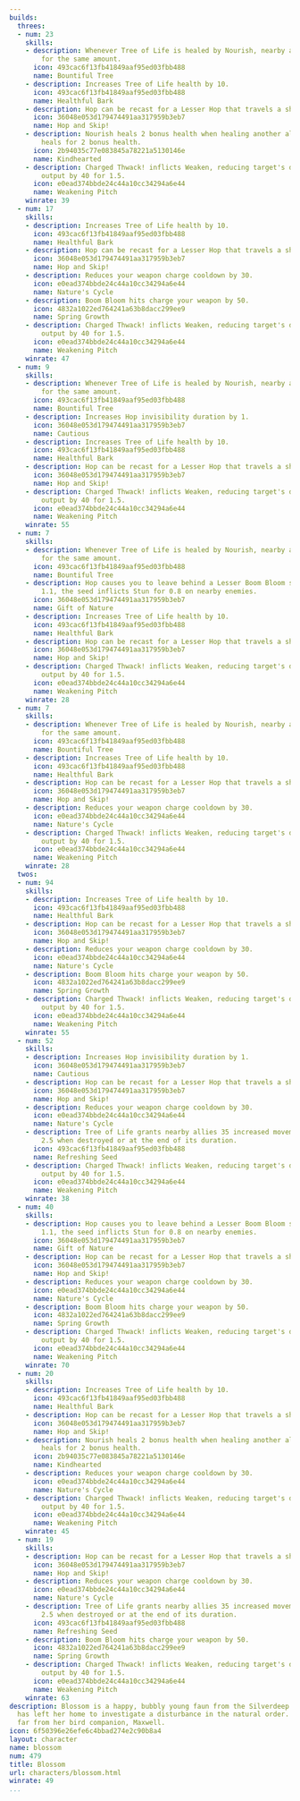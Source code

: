 ```yaml
---
builds:
  threes:
  - num: 23
    skills:
    - description: Whenever Tree of Life is healed by Nourish, nearby allies are healed
        for the same amount.
      icon: 493cac6f13fb41849aaf95ed03fbb488
      name: Bountiful Tree
    - description: Increases Tree of Life health by 10.
      icon: 493cac6f13fb41849aaf95ed03fbb488
      name: Healthful Bark
    - description: Hop can be recast for a Lesser Hop that travels a shorter distance.
      icon: 36048e053d179474491aa317959b3eb7
      name: Hop and Skip!
    - description: Nourish heals 2 bonus health when healing another ally. Butterflies
        heals for 2 bonus health.
      icon: 2b94035c77e083845a78221a5130146e
      name: Kindhearted
    - description: Charged Thwack! inflicts Weaken, reducing target's damage and healing
        output by 40 for 1.5.
      icon: e0ead374bbde24c44a10cc34294a6e44
      name: Weakening Pitch
    winrate: 39
  - num: 17
    skills:
    - description: Increases Tree of Life health by 10.
      icon: 493cac6f13fb41849aaf95ed03fbb488
      name: Healthful Bark
    - description: Hop can be recast for a Lesser Hop that travels a shorter distance.
      icon: 36048e053d179474491aa317959b3eb7
      name: Hop and Skip!
    - description: Reduces your weapon charge cooldown by 30.
      icon: e0ead374bbde24c44a10cc34294a6e44
      name: Nature's Cycle
    - description: Boom Bloom hits charge your weapon by 50.
      icon: 4832a1022ed764241a63b8dacc299ee9
      name: Spring Growth
    - description: Charged Thwack! inflicts Weaken, reducing target's damage and healing
        output by 40 for 1.5.
      icon: e0ead374bbde24c44a10cc34294a6e44
      name: Weakening Pitch
    winrate: 47
  - num: 9
    skills:
    - description: Whenever Tree of Life is healed by Nourish, nearby allies are healed
        for the same amount.
      icon: 493cac6f13fb41849aaf95ed03fbb488
      name: Bountiful Tree
    - description: Increases Hop invisibility duration by 1.
      icon: 36048e053d179474491aa317959b3eb7
      name: Cautious
    - description: Increases Tree of Life health by 10.
      icon: 493cac6f13fb41849aaf95ed03fbb488
      name: Healthful Bark
    - description: Hop can be recast for a Lesser Hop that travels a shorter distance.
      icon: 36048e053d179474491aa317959b3eb7
      name: Hop and Skip!
    - description: Charged Thwack! inflicts Weaken, reducing target's damage and healing
        output by 40 for 1.5.
      icon: e0ead374bbde24c44a10cc34294a6e44
      name: Weakening Pitch
    winrate: 55
  - num: 7
    skills:
    - description: Whenever Tree of Life is healed by Nourish, nearby allies are healed
        for the same amount.
      icon: 493cac6f13fb41849aaf95ed03fbb488
      name: Bountiful Tree
    - description: Hop causes you to leave behind a Lesser Boom Bloom seed. After
        1.1, the seed inflicts Stun for 0.8 on nearby enemies.
      icon: 36048e053d179474491aa317959b3eb7
      name: Gift of Nature
    - description: Increases Tree of Life health by 10.
      icon: 493cac6f13fb41849aaf95ed03fbb488
      name: Healthful Bark
    - description: Hop can be recast for a Lesser Hop that travels a shorter distance.
      icon: 36048e053d179474491aa317959b3eb7
      name: Hop and Skip!
    - description: Charged Thwack! inflicts Weaken, reducing target's damage and healing
        output by 40 for 1.5.
      icon: e0ead374bbde24c44a10cc34294a6e44
      name: Weakening Pitch
    winrate: 28
  - num: 7
    skills:
    - description: Whenever Tree of Life is healed by Nourish, nearby allies are healed
        for the same amount.
      icon: 493cac6f13fb41849aaf95ed03fbb488
      name: Bountiful Tree
    - description: Increases Tree of Life health by 10.
      icon: 493cac6f13fb41849aaf95ed03fbb488
      name: Healthful Bark
    - description: Hop can be recast for a Lesser Hop that travels a shorter distance.
      icon: 36048e053d179474491aa317959b3eb7
      name: Hop and Skip!
    - description: Reduces your weapon charge cooldown by 30.
      icon: e0ead374bbde24c44a10cc34294a6e44
      name: Nature's Cycle
    - description: Charged Thwack! inflicts Weaken, reducing target's damage and healing
        output by 40 for 1.5.
      icon: e0ead374bbde24c44a10cc34294a6e44
      name: Weakening Pitch
    winrate: 28
  twos:
  - num: 94
    skills:
    - description: Increases Tree of Life health by 10.
      icon: 493cac6f13fb41849aaf95ed03fbb488
      name: Healthful Bark
    - description: Hop can be recast for a Lesser Hop that travels a shorter distance.
      icon: 36048e053d179474491aa317959b3eb7
      name: Hop and Skip!
    - description: Reduces your weapon charge cooldown by 30.
      icon: e0ead374bbde24c44a10cc34294a6e44
      name: Nature's Cycle
    - description: Boom Bloom hits charge your weapon by 50.
      icon: 4832a1022ed764241a63b8dacc299ee9
      name: Spring Growth
    - description: Charged Thwack! inflicts Weaken, reducing target's damage and healing
        output by 40 for 1.5.
      icon: e0ead374bbde24c44a10cc34294a6e44
      name: Weakening Pitch
    winrate: 55
  - num: 52
    skills:
    - description: Increases Hop invisibility duration by 1.
      icon: 36048e053d179474491aa317959b3eb7
      name: Cautious
    - description: Hop can be recast for a Lesser Hop that travels a shorter distance.
      icon: 36048e053d179474491aa317959b3eb7
      name: Hop and Skip!
    - description: Reduces your weapon charge cooldown by 30.
      icon: e0ead374bbde24c44a10cc34294a6e44
      name: Nature's Cycle
    - description: Tree of Life grants nearby allies 35 increased movement speed for
        2.5 when destroyed or at the end of its duration.
      icon: 493cac6f13fb41849aaf95ed03fbb488
      name: Refreshing Seed
    - description: Charged Thwack! inflicts Weaken, reducing target's damage and healing
        output by 40 for 1.5.
      icon: e0ead374bbde24c44a10cc34294a6e44
      name: Weakening Pitch
    winrate: 38
  - num: 40
    skills:
    - description: Hop causes you to leave behind a Lesser Boom Bloom seed. After
        1.1, the seed inflicts Stun for 0.8 on nearby enemies.
      icon: 36048e053d179474491aa317959b3eb7
      name: Gift of Nature
    - description: Hop can be recast for a Lesser Hop that travels a shorter distance.
      icon: 36048e053d179474491aa317959b3eb7
      name: Hop and Skip!
    - description: Reduces your weapon charge cooldown by 30.
      icon: e0ead374bbde24c44a10cc34294a6e44
      name: Nature's Cycle
    - description: Boom Bloom hits charge your weapon by 50.
      icon: 4832a1022ed764241a63b8dacc299ee9
      name: Spring Growth
    - description: Charged Thwack! inflicts Weaken, reducing target's damage and healing
        output by 40 for 1.5.
      icon: e0ead374bbde24c44a10cc34294a6e44
      name: Weakening Pitch
    winrate: 70
  - num: 20
    skills:
    - description: Increases Tree of Life health by 10.
      icon: 493cac6f13fb41849aaf95ed03fbb488
      name: Healthful Bark
    - description: Hop can be recast for a Lesser Hop that travels a shorter distance.
      icon: 36048e053d179474491aa317959b3eb7
      name: Hop and Skip!
    - description: Nourish heals 2 bonus health when healing another ally. Butterflies
        heals for 2 bonus health.
      icon: 2b94035c77e083845a78221a5130146e
      name: Kindhearted
    - description: Reduces your weapon charge cooldown by 30.
      icon: e0ead374bbde24c44a10cc34294a6e44
      name: Nature's Cycle
    - description: Charged Thwack! inflicts Weaken, reducing target's damage and healing
        output by 40 for 1.5.
      icon: e0ead374bbde24c44a10cc34294a6e44
      name: Weakening Pitch
    winrate: 45
  - num: 19
    skills:
    - description: Hop can be recast for a Lesser Hop that travels a shorter distance.
      icon: 36048e053d179474491aa317959b3eb7
      name: Hop and Skip!
    - description: Reduces your weapon charge cooldown by 30.
      icon: e0ead374bbde24c44a10cc34294a6e44
      name: Nature's Cycle
    - description: Tree of Life grants nearby allies 35 increased movement speed for
        2.5 when destroyed or at the end of its duration.
      icon: 493cac6f13fb41849aaf95ed03fbb488
      name: Refreshing Seed
    - description: Boom Bloom hits charge your weapon by 50.
      icon: 4832a1022ed764241a63b8dacc299ee9
      name: Spring Growth
    - description: Charged Thwack! inflicts Weaken, reducing target's damage and healing
        output by 40 for 1.5.
      icon: e0ead374bbde24c44a10cc34294a6e44
      name: Weakening Pitch
    winrate: 63
description: Blossom is a happy, bubbly young faun from the Silverdeep Forest. She
  has left her home to investigate a disturbance in the natural order. She is never
  far from her bird companion, Maxwell.
icon: 6f50396e26efe6c4bbad274e2c90b8a4
layout: character
name: blossom
num: 479
title: Blossom
url: characters/blossom.html
winrate: 49
...
```

